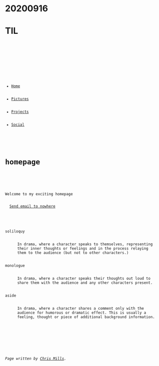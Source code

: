 # 20200916
# TIL


<pre>
<code>

<!DOCTYPE html>
<html>
<head>
  <meta charset="utf-8">
  <ul>
    <li><a href="C:\\User\\user\\Desktop\\a. Front-end\\index.html">Home</a></li>
    <li><a href="C:\Users\user\Desktop\a.Front-end\pictures.html">Pictures</a></li>
    <li><a href="projects.html">Projects</a></li>
    <li><a href="social.html">Social</a></li>
  </ul>
  <h1>homepage</h1>
</head>
<body>
  <p>Welcome to my exciting homepage</p>
  <a href="mailto:sam606@naver.com">Send email to nowhere</a>
  
  <dl>
    <dt>soliloquy</dt>
    <dd>In drama, where a character speaks to themselves, representing their inner thoughts or feelings and in the process relaying them to the audience (but not to other characters.)</dd>
    <dt>monologue</dt>
    <dd>In drama, where a character speaks their thoughts out loud to share them with the audience and any other characters present.</dd>
    <dt>aside</dt>
    <dd>In drama, where a character shares a comment only with the audience for humorous or dramatic effect. This is usually a feeling, thought or piece of additional background information.</dd>
  </dl>
  
  <address>
  <p>Page written by <a href="../authors/chris-mills/">Chris Mills</a>.</p>
  </address>
  
</body>
</html>

</code>
</pre>

